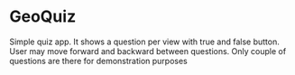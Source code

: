 # GeoQuiz

Simple quiz app. It shows a question per view with true and false button. User may move forward and backward between questions. Only couple of questions are there for demonstration purposes